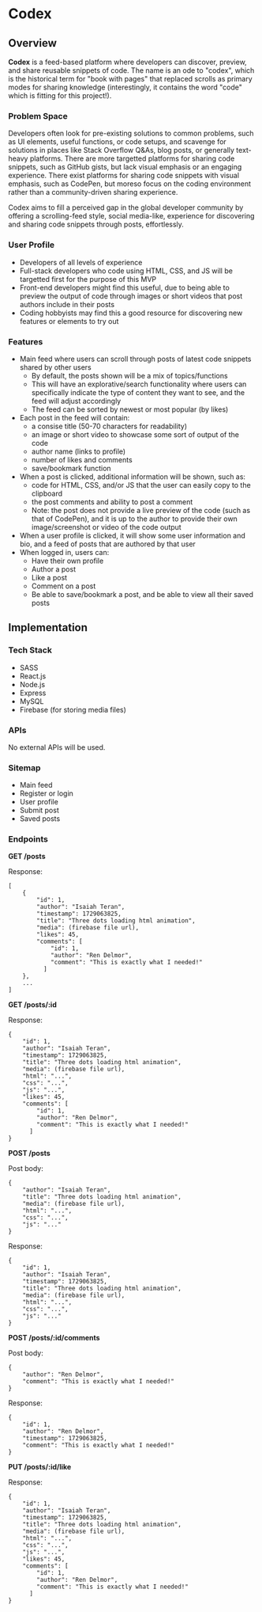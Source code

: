 # Codex

## Overview

**Codex** is a feed-based platform where developers can discover, preview, and share reusable snippets of code. The name is an ode to "codex", which is the historical term for "book with pages" that replaced scrolls as primary modes for sharing knowledge (interestingly, it contains the word "code" which is fitting for this project!).

### Problem Space

Developers often look for pre-existing solutions to common problems, such as UI elements, useful functions, or code setups, and scavenge for solutions in places like Stack Overflow Q&As, blog posts, or generally text-heavy platforms. There are more targetted platforms for sharing code snippets, such as GitHub gists, but lack visual emphasis or an engaging experience. There exist platforms for sharing code snippets with visual emphasis, such as CodePen, but moreso focus on the coding environment rather than a community-driven sharing experience. 

Codex aims to fill a perceived gap in the global developer community by offering a scrolling-feed style, social media-like, experience for discovering and sharing code snippets through posts, effortlessly. 

### User Profile

- Developers of all levels of experience
- Full-stack developers who code using HTML, CSS, and JS will be targetted first for the purpose of this MVP
- Front-end developers might find this useful, due to being able to preview the output of code through images or short videos that post authors include in their posts
- Coding hobbyists may find this a good resource for discovering new features or elements to try out

### Features

- Main feed where users can scroll through posts of latest code snippets shared by other users
  - By default, the posts shown will be a mix of topics/functions
  - This will have an explorative/search functionality where users can specifically indicate the type of content they want to see, and the feed will adjust accordingly
  - The feed can be sorted by newest or most popular (by likes)
- Each post in the feed will contain:
  - a consise title (50-70 characters for readability)
  - an image or short video to showcase some sort of output of the code
  - author name (links to profile)
  - number of likes and comments
  - save/bookmark function
- When a post is clicked, additional information will be shown, such as:
  -  code for HTML, CSS, and/or JS that the user can easily copy to the clipboard
  -  the post comments and ability to post a comment
  -  Note: the post does not provide a live preview of the code (such as that of CodePen), and it is up to the author to provide their own image/screenshot or video of the code output
- When a user profile is clicked, it will show some user information and bio, and a feed of posts that are authored by that user
- When logged in, users can:
  - Have their own profile
  - Author a post
  - Like a post
  - Comment on a post
  - Be able to save/bookmark a post, and be able to view all their saved posts

## Implementation

### Tech Stack

- SASS
- React.js
- Node.js
- Express
- MySQL
- Firebase (for storing media files)

### APIs

No external APIs will be used.

### Sitemap

- Main feed
- Register or login
- User profile
- Submit post
- Saved posts

### Endpoints

**GET /posts**

Response: 
```
[
    {
        "id": 1,
        "author": "Isaiah Teran",
        "timestamp": 1729063825,
        "title": "Three dots loading html animation",
        "media": (firebase file url),
        "likes": 45,
        "comments": [
            "id": 1,
            "author": "Ren Delmor",
            "comment": "This is exactly what I needed!"
          ]
    },
    ...
]
```

**GET /posts/:id**

Response: 
```
{
    "id": 1,
    "author": "Isaiah Teran",
    "timestamp": 1729063825,
    "title": "Three dots loading html animation",
    "media": (firebase file url),
    "html": "...",
    "css": "...",
    "js": "...",
    "likes": 45,
    "comments": [
        "id": 1,
        "author": "Ren Delmor",
        "comment": "This is exactly what I needed!"
      ]
}
```

**POST /posts**

Post body: 
```
{
    "author": "Isaiah Teran",
    "title": "Three dots loading html animation",
    "media": (firebase file url),
    "html": "...",
    "css": "...",
    "js": "..."
}
```

Response: 
```
{
    "id": 1,
    "author": "Isaiah Teran",
    "timestamp": 1729063825,
    "title": "Three dots loading html animation",
    "media": (firebase file url),
    "html": "...",
    "css": "...",
    "js": "..."
}
```

**POST /posts/:id/comments**

Post body: 
```
{
    "author": "Ren Delmor",
    "comment": "This is exactly what I needed!"
}
```

Response: 
```
{
    "id": 1,
    "author": "Ren Delmor",
    "timestamp": 1729063825,
    "comment": "This is exactly what I needed!"
}
```

**PUT /posts/:id/like**

Response: 
```
{
    "id": 1,
    "author": "Isaiah Teran",
    "timestamp": 1729063825,
    "title": "Three dots loading html animation",
    "media": (firebase file url),
    "html": "...",
    "css": "...",
    "js": "...",
    "likes": 45,
    "comments": [
        "id": 1,
        "author": "Ren Delmor",
        "comment": "This is exactly what I needed!"
      ]
}
```

